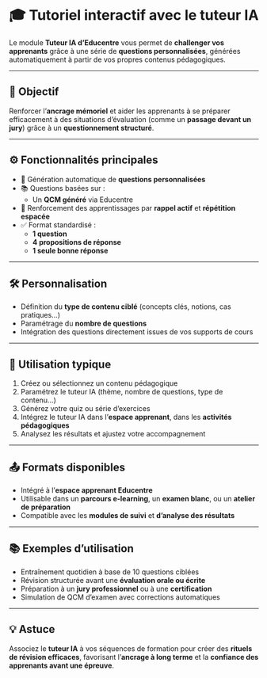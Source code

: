 # 🎓 Tutoriel interactif avec le tuteur IA

Le module **Tuteur IA d’Educentre** vous permet de **challenger vos apprenants** grâce à une série de **questions personnalisées**, générées automatiquement à partir de vos propres contenus pédagogiques.

---

## 🧠 Objectif

Renforcer l’**ancrage mémoriel** et aider les apprenants à se préparer efficacement à des situations d’évaluation (comme un **passage devant un jury**) grâce à un **questionnement structuré**.

---

## ⚙️ Fonctionnalités principales

- 🤖 Génération automatique de **questions personnalisées**
- 📚 Questions basées sur :
  - Un **QCM généré** via Educentre
- 🧠 Renforcement des apprentissages par **rappel actif** et **répétition espacée**
- ✅ Format standardisé :
  - **1 question**
  - **4 propositions de réponse**
  - **1 seule bonne réponse**

---

## 🛠️ Personnalisation

- Définition du **type de contenu ciblé** (concepts clés, notions, cas pratiques…)
- Paramétrage du **nombre de questions**
- Intégration des questions directement issues de vos supports de cours

---

## 🔄 Utilisation typique

1. Créez ou sélectionnez un contenu pédagogique
2. Paramétrez le tuteur IA (thème, nombre de questions, type de contenu…)
3. Générez votre quiz ou série d’exercices
4. Intégrez le tuteur IA dans l’**espace apprenant**, dans les **activités pédagogiques**
5. Analysez les résultats et ajustez votre accompagnement

---

## 📤 Formats disponibles

- Intégré à l’**espace apprenant Educentre**
- Utilisable dans un **parcours e-learning**, un **examen blanc**, ou un **atelier de préparation**
- Compatible avec les **modules de suivi** et **d’analyse des résultats**

---

## 📚 Exemples d’utilisation

- Entraînement quotidien à base de 10 questions ciblées
- Révision structurée avant une **évaluation orale ou écrite**
- Préparation à un **jury professionnel** ou à une **certification**
- Simulation de QCM d’examen avec corrections automatiques

---

## 💡 Astuce

Associez le **tuteur IA** à vos séquences de formation pour créer des **rituels de révision efficaces**, favorisant l’**ancrage à long terme** et la **confiance des apprenants avant une épreuve**.

